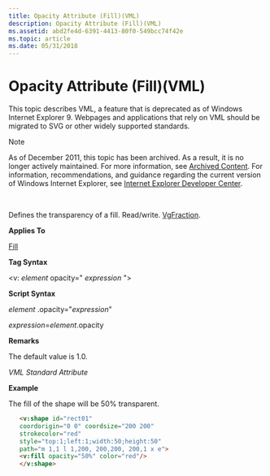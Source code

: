 ```yaml
---
title: Opacity Attribute (Fill)(VML)
description: Opacity Attribute (Fill)(VML)
ms.assetid: abd2fe4d-6391-4413-80f0-549bcc74f42e
ms.topic: article
ms.date: 05/31/2018
---
```


# Opacity Attribute (Fill)(VML)

This topic describes VML, a feature that is deprecated as of Windows Internet Explorer 9. Webpages and applications that rely on VML should be migrated to SVG or other widely supported standards.

> [!Note]  
> As of December 2011, this topic has been archived. As a result, it is no longer actively maintained. For more information, see [Archived Content](https://docs.microsoft.com/previous-versions/windows/internet-explorer/ie-developer/). For information, recommendations, and guidance regarding the current version of Windows Internet Explorer, see [Internet Explorer Developer Center](https://msdn.microsoft.com/ie/).

 

Defines the transparency of a fill. Read/write. [VgFraction](msdn-online-vml-vgfraction-data-type.md).

**Applies To**

[Fill](msdn-online-vml-fill-element.md)

**Tag Syntax**

<v: *element* opacity=" *expression* ">

**Script Syntax**

*element* .opacity="*expression*"

*expression*=*element*.opacity

**Remarks**

The default value is 1.0.

*VML Standard Attribute*

**Example**

The fill of the shape will be 50% transparent.


```HTML
   <v:shape id="rect01"
   coordorigin="0 0" coordsize="200 200"
   strokecolor="red"
   style="top:1;left:1;width:50;height:50"
   path="m 1,1 l 1,200, 200,200, 200,1 x e">
   <v:fill opacity="50%" color="red"/>
   </v:shape>
```



 

 




